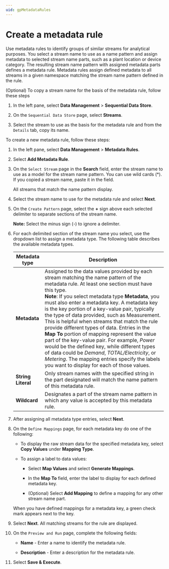 ```yaml
---
uid: gpMetadataRules
---
```


# Create a metadata rule

Use metadata rules to identify groups of similar streams for analytical purposes. You select a stream name to use as a name pattern and assign metadata to selected stream name parts, such as a plant location or device category. The resulting stream name pattern with assigned metadata parts defines a metadata rule. Metadata rules assign defined metadata to all streams in a given namespace matching the stream name pattern defined in the rule.  

(Optional) To copy a stream name for the basis of the metadata rule, follow these steps

1. In the left pane, select **Data Management** > **Sequential Data Store**.

1. On the `Sequential Data Store` page, select **Streams**.
 
1. Select the stream to use as the basis for the metadata rule and from the `Details` tab, copy its name.

To create a new metadata rule, follow these steps:

1. In the left pane, select **Data Management** > **Metadata Rules**.

1. Select **Add Metadata Rule**.
 
1. On the `Select Stream` page in the **Search** field, enter the stream name to use as a model for the stream name pattern. You can use wild cards (*). If you copied a stream name, paste it in the field. 

   All streams that match the name pattern display.
   
1. Select the stream name to use for the metadata rule and select **Next**.

1. On the `Create Pattern` page, select the **+** sign above each selected delimiter to separate sections of the stream name.

   **Note:** Select the minus sign (-) to ignore a delimiter.

1. For each delimited section of the stream name you select, use the dropdown list to assign a metadata type. The following table describes the available metadata types. 

   | Metadata type                       | Description                                        |
   |---------------------------------|------------------------------------------------------------|
   | **Metadata**     | Assigned to the data values provided by each stream matching the name pattern of the metadata rule. At least one section must have this type. <br>**Note**: If you select metadata type **Metadata**, you must also enter a metadata key. A metadata key is the key portion of a key-value pair, typically the type of data provided, such as Measurement. This is helpful when streams that match the rule provide different types of data. Entries in the **Map To** portion of mapping represent the value part of the key-value pair. For example, *Power* would be the defined key, while different types of data could be *Demand*, *TOTAL/Electricity*, or *Metering*. The mapping entries specify the labels you want to display for each of those values.|
   | **String Literal**      | Only stream names with the specified string in the part designated will match the name pattern of this metadata rule. |
   | **Wildcard**       | Designates a part of the stream name pattern in which any value is accepted by this metadata rule. | 

1. After assigning all metadata type entries, select **Next**.
    
1. On the `Define Mappings` page, for each metadata key do one of the following:

     - To display the raw stream data for the specified metadata key, select **Copy Values** under **Mapping Type**.
     
     - To assign a label to data values:

       - Select **Map Values** and select **Generate Mappings**. 
       
       - In the **Map To** field, enter the label to display for each defined metadata key.
    
       - (Optional) Select **Add Mapping** to define a mapping for any other stream name part.
      
    When you have defined mappings for a metadata key, a green check mark appears next to the key.

1. Select **Next**. All matching streams for the rule are displayed.

1. On the `Preview and Run` page, complete the following fields:

   - **Name** - Enter a name to identify the metadata rule.

   - **Description** - Enter a description for the metadata rule.

1. Select **Save & Execute**.
